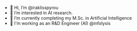 - 👋 Hi, I’m @iraklisspyrou
- 👀 I’m interested in AI research.
- 🌱 I’m currently completing my M.Sc. in Artificial Intelligence
- 🤖 I'm working as an R&D Engineer (AI) @infolysis
  

<!---
iraklisspyrou/iraklisspyrou is a ✨ special ✨ repository because its `README.md` (this file) appears on your GitHub profile.
You can click the Preview link to take a look at your changes.
--->
